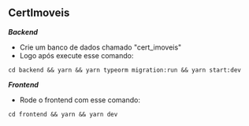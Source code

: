 ## CertImoveis

**_Backend_**
  - Crie um banco de dados chamado "cert_imoveis"
  - Logo após execute esse comando:
```shell
cd backend && yarn && yarn typeorm migration:run && yarn start:dev
```

**_Frontend_**
  - Rode o frontend com esse comando:
```shell
cd frontend && yarn && yarn dev
```